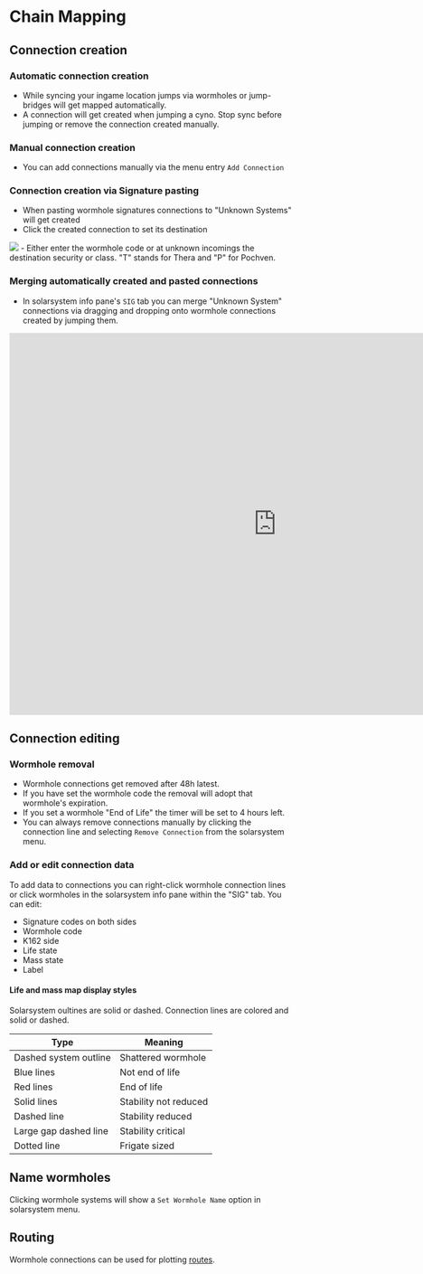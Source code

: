 # Chain Mapping

## Connection creation
### Automatic connection creation
 - While syncing your ingame location jumps via wormholes or jump-bridges will get mapped automatically.
 - A connection will get created when jumping a cyno. Stop sync before jumping or remove the connection created manually.
 
### Manual connection creation
 - You can add connections manually via the menu entry `Add Connection`
 
### Connection creation via Signature pasting
 - When pasting wormhole signatures connections to "Unknown Systems" will get created
 - Click the created connection to set its destination
 <img src="https://raw.githubusercontent.com/Risingson/eveeyedocs/master/docs/images/mapper/incoming_unknown_menu.png">
 - Either enter the wormhole code or at unknown incomings the destination security or class. "T" stands for Thera and "P" for Pochven.

### Merging automatically created and pasted connections
 - In solarsystem info pane's `SIG` tab you can merge "Unknown System"
   connections via dragging and dropping onto wormhole connections
   created by jumping them.

<iframe src="https://www.youtube.com/embed/g7bN3VgXrrY" frameborder="0" style="width: 944px; height: 676px;"></iframe><br>

## Connection editing

### Wormhole removal
 - Wormhole connections get removed after 48h latest. 
 - If you have set the wormhole code the removal will adopt that wormhole's expiration.
 - If you set a wormhole "End of Life" the timer will be set to 4 hours left.
 - You can always remove connections manually by clicking the connection line and selecting `Remove Connection` from the solarsystem menu.
 
### Add or edit connection data
To add data to connections you can right-click wormhole connection lines or click wormholes in the solarsystem info pane within the "SIG" tab.
You can edit:<br>

 - Signature codes on both sides<br>
 - Wormhole code<br>
 - K162 side<br>
 - Life state<br>
 - Mass state<br>
 - Label<br>

#### Life and mass map display styles
Solarsystem oultines are solid or dashed. 
Connection lines are colored and solid or dashed.

|Type| Meaning |
|--|--|
| Dashed system outline | Shattered wormhole |
| Blue lines | Not end of life |
| Red lines | End of life |
| Solid lines | Stability not reduced |
| Dashed line | Stability reduced|
| Large gap dashed line| Stability critical |
| Dotted line| Frigate sized |

## Name wormholes
Clicking wormhole systems will show a `Set Wormhole Name` option in solarsystem menu.

## Routing
Wormhole connections can be used for plotting [routes](https://eveeye.readthedocs.io/en/latest/sync/waypoints/).
<!--stackedit_data:
eyJoaXN0b3J5IjpbLTczNzc3ODc0NywyMDg1NjYzODE0LDE5MT
I5MzExMjEsNjQ0Njg3OTU1LC0xNjQxMzk0MzcxLDEzMTk4NDM2
MzAsLTE3MDIyMzY0NDYsLTk3NDg3NTY0NiwtODQxNjUzNzkzLD
ExMzczMjUzNzEsNjIzOTgxMDU1LC00NTQyNDAzNjksLTE5NDM5
NTU5NzksMTYzNzE4NDkwLDY3MDcxOTU1MSwtNDU3NzgxMzEsLT
MzMjQ0NzI5N119
-->